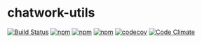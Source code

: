 chatwork-utils
===
[![Build Status](https://travis-ci.org/Nate-River56/chatwork-utils.svg?branch=master)](https://travis-ci.org/Nate-River56/chatwork-utils)
[![npm](https://img.shields.io/npm/v/chatwork-utils.svg)](https://www.npmjs.com/package/chatwork-utils)
[![npm](https://img.shields.io/npm/l/chatwork-utils.svg)](https://www.npmjs.com/package/chatwork-utils)
[![npm](https://img.shields.io/npm/dm/chatwork-utils.svg)](https://www.npmjs.com/package/chatwork-utils)
[![codecov](https://codecov.io/gh/Nate-River56/chatwork-utils/branch/master/graph/badge.svg)](https://codecov.io/gh/Nate-River56/chatwork-utils)
[![Code Climate](https://img.shields.io/codeclimate/github/Nate-River56/chatwork-utils.svg)](https://codeclimate.com/github/Nate-River56/chatwork-utils)
